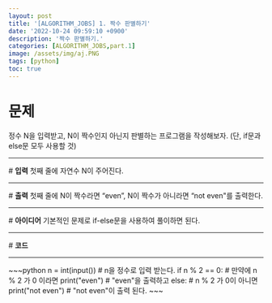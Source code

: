 ```yaml
---
layout: post
title: '[ALGORITHM_JOBS] 1. 짝수 판별하기'
date: '2022-10-24 09:59:10 +0900'
description: '짝수 판별하기.'
categories: [ALGORITHM_JOBS,part.1]
image: /assets/img/aj.PNG
tags: [python]
toc: true
---
```

# <b>문제</b>
정수 N을 입력받고, N이 짝수인지 아닌지 판별하는 프로그램을 작성해보자. (단, if문과 else문 모두 사용할 것)
<hr>
# <b>입력</b>
첫째 줄에 자연수 N이 주어진다.
<hr>
# <b>출력</b>
첫째 줄에 N이 짝수라면 “even”, N이 짝수가 아니라면 “not even"를 출력한다.
<hr>
# <b>아이디어</b>
기본적인 문제로 if-else문을 사용하여 풀이하면 된다.
<hr>
# <b>코드</b>
<hr>
~~~python
n = int(input()) # n을 정수로 입력 받는다.
if n % 2 == 0: # 만약에 n % 2 가 0 이라면 
    print("even") # "even"을 출력하고 
else: # n % 2 가 0이 아니면
    print("not even") # "not even"이 출력 된다.
~~~